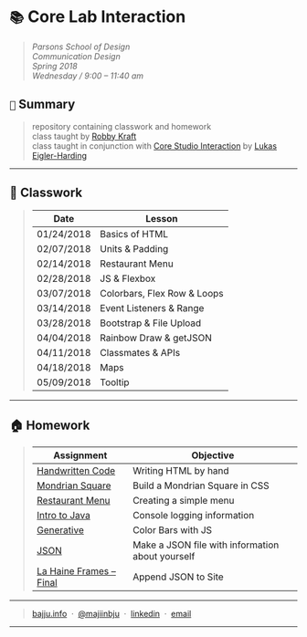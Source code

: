 # `📚` Core Lab Interaction
> *Parsons School of Design<br>
> Communication Design<br>
> Spring 2018<br>
> Wednesday / 9:00 – 11:40 am*
## `📖` Summary
> repository containing classwork and homework<br>
> class taught by [Robby Kraft](https://github.com/robbykraft)<br>
> class taught in conjunction with [Core Studio Interaction](https://github.com/majiinbju/core-interaction-studio-2018) by [Lukas Eigler-Harding](https://github.com/leigler)
---
## 🚌 Classwork
> | Date  | Lesson |
> | ------------- | ------------- |
> | 01/24/2018 | Basics of HTML |
> | 02/07/2018 | Units & Padding |
> | 02/14/2018 | Restaurant Menu |
> | 02/28/2018 | JS & Flexbox |
> | 03/07/2018 | Colorbars, Flex Row & Loops |
> | 03/14/2018 | Event Listeners & Range |
> | 03/28/2018 | Bootstrap & File Upload |
> | 04/04/2018 | Rainbow Draw & getJSON |
> | 04/11/2018 | Classmates & APIs |
> | 04/18/2018 | Maps |
> | 05/09/2018 | Tooltip |
---
## 🏠 Homework
> | Assignment  | Objective |
> | ------------- | ------------- |
> | [Handwritten Code](homework/1_handwritten-code/) | Writing HTML by hand |
> | [Mondrian Square](homework/2_mondrian/) | Build a Mondrian Square in CSS |
> | [Restaurant Menu](homework/3_menu/) | Creating a simple menu |
> | [Intro to Java](homework/4_java/) | Console logging information |
> | [Generative](homework/5_color-bars/) | Color Bars with JS |
> | [JSON](homework/6_json/) | Make a JSON file with information about yourself |
> | [La Haine Frames – Final](homework/7_lahaine/) | Append JSON to Site |
---
> [bajju.info](https://www.bajju.info) &nbsp;&middot;&nbsp;
> [@majiinbju](https://github.com/majiinbju) &nbsp;&middot;&nbsp;
> [linkedin](https://www.linkedin.com/in/vivek-bajaj-4a8035152/) &nbsp;&middot;&nbsp;
> [email](mailto:hi@vivekbajaj.design)
---
